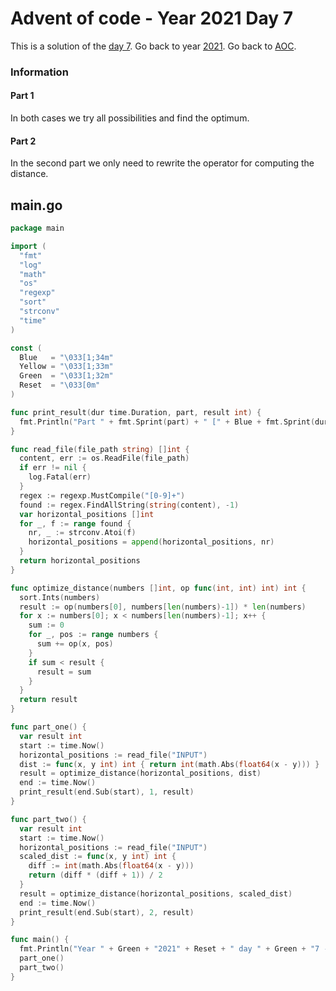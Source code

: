 # Advent of code - Year 2021 Day 7

This is a solution of the [day 7](https://adventofcode.com/2021/day/7). Go back to year [2021](2021.md). Go back to [AOC](../adventofcode.md).

### Information

#### Part 1

In both cases we try all possibilities and find the optimum.

#### Part 2

In the second part we only need to rewrite the operator for computing the distance.


## main.go

```go
package main

import (
  "fmt"
  "log"
  "math"
  "os"
  "regexp"
  "sort"
  "strconv"
  "time"
)

const (
  Blue   = "\033[1;34m"
  Yellow = "\033[1;33m"
  Green  = "\033[1;32m"
  Reset  = "\033[0m"
)

func print_result(dur time.Duration, part, result int) {
  fmt.Println("Part " + fmt.Sprint(part) + " [" + Blue + fmt.Sprint(dur) + Reset + "]: " + Yellow + fmt.Sprint(result) + Reset)
}

func read_file(file_path string) []int {
  content, err := os.ReadFile(file_path)
  if err != nil {
    log.Fatal(err)
  }
  regex := regexp.MustCompile("[0-9]+")
  found := regex.FindAllString(string(content), -1)
  var horizontal_positions []int
  for _, f := range found {
    nr, _ := strconv.Atoi(f)
    horizontal_positions = append(horizontal_positions, nr)
  }
  return horizontal_positions
}

func optimize_distance(numbers []int, op func(int, int) int) int {
  sort.Ints(numbers)
  result := op(numbers[0], numbers[len(numbers)-1]) * len(numbers)
  for x := numbers[0]; x < numbers[len(numbers)-1]; x++ {
    sum := 0
    for _, pos := range numbers {
      sum += op(x, pos)
    }
    if sum < result {
      result = sum
    }
  }
  return result
}

func part_one() {
  var result int
  start := time.Now()
  horizontal_positions := read_file("INPUT")
  dist := func(x, y int) int { return int(math.Abs(float64(x - y))) }
  result = optimize_distance(horizontal_positions, dist)
  end := time.Now()
  print_result(end.Sub(start), 1, result)
}

func part_two() {
  var result int
  start := time.Now()
  horizontal_positions := read_file("INPUT")
  scaled_dist := func(x, y int) int {
    diff := int(math.Abs(float64(x - y)))
    return (diff * (diff + 1)) / 2
  }
  result = optimize_distance(horizontal_positions, scaled_dist)
  end := time.Now()
  print_result(end.Sub(start), 2, result)
}

func main() {
  fmt.Println("Year " + Green + "2021" + Reset + " day " + Green + "7 - The Treachery of Whales" + Reset)
  part_one()
  part_two()
}
```

